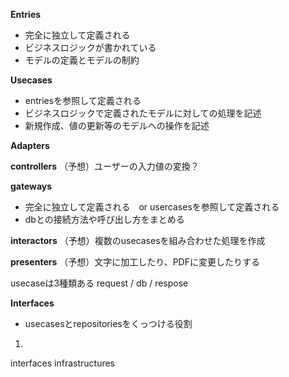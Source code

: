

**Entries**
- 完全に独立して定義される
- ビジネスロジックが書かれている
- モデルの定義とモデルの制約

**Usecases**
- entriesを参照して定義される
- ビジネスロジックで定義されたモデルに対しての処理を記述
- 新規作成、値の更新等のモデルへの操作を記述


**Adapters**

**controllers**
（予想）ユーザーの入力値の変換？

**gateways**
- 完全に独立して定義される　or usercasesを参照して定義される
- dbとの接続方法や呼び出し方をまとめる

**interactors**
（予想）複数のusecasesを組み合わせた処理を作成


**presenters**
（予想）文字に加工したり、PDFに変更したりする


usecaseは3種類ある
request / db / respose



**Interfaces**
- usecasesとrepositoriesをくっつける役割





1. 


interfaces
infrastructures
